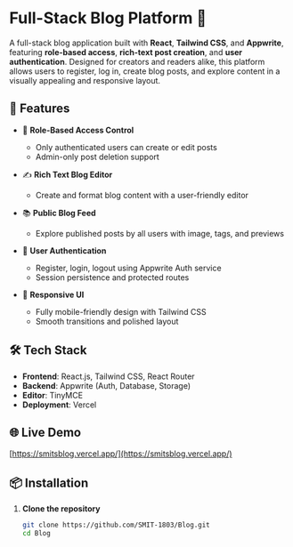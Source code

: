 # Full-Stack Blog Platform 📝

A full-stack blog application built with **React**, **Tailwind CSS**, and **Appwrite**, featuring **role-based access**, **rich-text post creation**, and **user authentication**. Designed for creators and readers alike, this platform allows users to register, log in, create blog posts, and explore content in a visually appealing and responsive layout.

## 🚀 Features

- 🔐 **Role-Based Access Control**  
  - Only authenticated users can create or edit posts  
  - Admin-only post deletion support

- ✍️ **Rich Text Blog Editor**  
  - Create and format blog content with a user-friendly editor

- 📚 **Public Blog Feed**  
  - Explore published posts by all users with image, tags, and previews

- 🧑 **User Authentication**  
  - Register, login, logout using Appwrite Auth service  
  - Session persistence and protected routes

- 🎨 **Responsive UI**  
  - Fully mobile-friendly design with Tailwind CSS  
  - Smooth transitions and polished layout

## 🛠 Tech Stack

- **Frontend**: React.js, Tailwind CSS, React Router
- **Backend**: Appwrite (Auth, Database, Storage)  
- **Editor**: TinyMCE
- **Deployment**: Vercel

## 🌐 Live Demo

[https://smitsblog.vercel.app/](https://smitsblog.vercel.app/)  

## 📦 Installation

1. **Clone the repository**
   ```bash
   git clone https://github.com/SMIT-1803/Blog.git
   cd Blog
